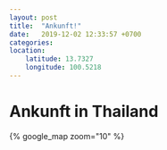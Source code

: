 ```yaml
---
layout: post
title:  "Ankunft!"
date:   2019-12-02 12:33:57 +0700
categories: 
location:
    latitude: 13.7327
    longitude: 100.5218
---
```

# Ankunft in Thailand

{% google_map zoom="10" %}

